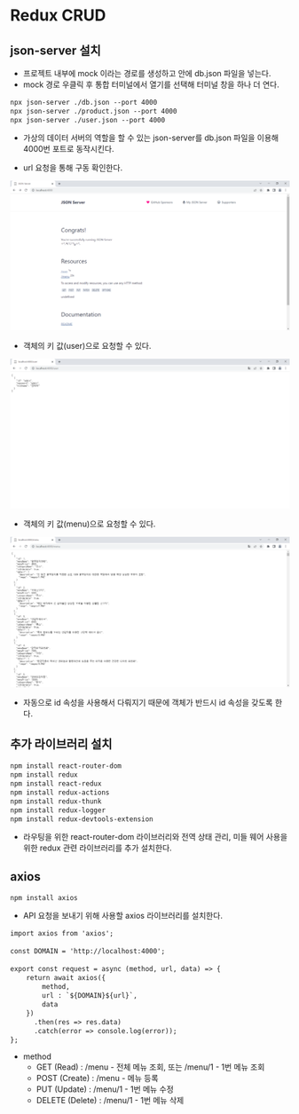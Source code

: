# Redux CRUD

## json-server 설치

- 프로젝트 내부에 mock 이라는 경로를 생성하고 안에 db.json 파일을 넣는다.
- mock 경로 우클릭 후 통합 터미널에서 열기를 선택해 터미널 창을 하나 더 연다. 

```
npx json-server ./db.json --port 4000
npx json-server ./product.json --port 4000
npx json-server ./user.json --port 4000
```

- 가상의 데이터 서버의 역할을 할 수 있는 json-server를 db.json 파일을 이용해 4000번 포트로 동작시킨다.

- url 요청을 통해 구동 확인한다. 

![json-server](./images/json-server-1.PNG)

- 객체의 키 값(user)으로 요청할 수 있다. 

![json-server](./images/json-server-2.PNG)

- 객체의 키 값(menu)으로 요청할 수 있다. 

![json-server](./images/json-server-3.PNG)

- 자동으로 id 속성을 사용해서 다뤄지기 때문에 객체가 반드시 id 속성을 갖도록 한다.

## 추가 라이브러리 설치

```
npm install react-router-dom
npm install redux
npm install react-redux
npm install redux-actions
npm install redux-thunk
npm install redux-logger
npm install redux-devtools-extension
```

- 라우팅을 위한 react-router-dom 라이브러리와 전역 상태 관리, 미들 웨어 사용을 위한 redux 관련 라이브러리를 추가 설치한다. 

## axios

```
npm install axios
```

- API 요청을 보내기 위해 사용할 axios 라이브러리를 설치한다. 

```
import axios from 'axios';

const DOMAIN = 'http://localhost:4000';

export const request = async (method, url, data) => {
	return await axios({
		method,
		url : `${DOMAIN}${url}`,
		data
	})
	  .then(res => res.data)
	  .catch(error => console.log(error));
};
```

- method
  - GET (Read) : /menu - 전체 메뉴 조회, 또는 /menu/1 - 1번 메뉴 조회
  - POST (Create) : /menu - 메뉴 등록
  - PUT (Update) : /menu/1 - 1번 메뉴 수정
  - DELETE (Delete) : /menu/1 - 1번 메뉴 삭제